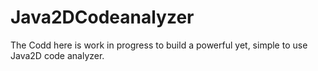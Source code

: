 # Java2DCodeanalyzer
The Codd here is work in progress to build a powerful yet, simple to use Java2D code analyzer.
